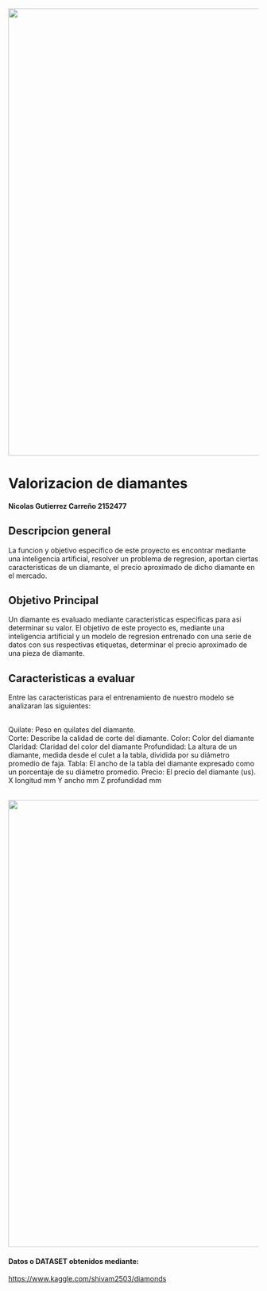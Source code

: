  <br> <img src="https://cdnmundo2.img.sputniknews.com/images/105623/82/1056238227.jpg" style="width:900px"> </br>
  # Valorizacion de diamantes

#### Nicolas Gutierrez Carreño 2152477


## Descripcion general

La funcion y objetivo especifico de este proyecto es encontrar mediante una inteligencia artificial, resolver un problema de regresion, aportan ciertas caracteristicas de un diamante, el precio aproximado de dicho diamante en el mercado.












## Objetivo Principal
Un diamante es evaluado mediante caracteristicas especificas para asi determinar su valor. El objetivo de este proyecto es, mediante una inteligencia artificial y un modelo de regresion entrenado con una serie de datos con sus respectivas etiquetas, determinar el precio aproximado de una pieza de diamante.



## Caracteristicas a evaluar

Entre las caracteristicas para el entrenamiento de nuestro modelo se analizaran las siguientes:

<br> Quilate: Peso en quilates del diamante. </br>
Corte: Describe la calidad de corte del diamante. 
Color: Color del diamante
Claridad: Claridad del color del diamante
Profundidad: La altura de un diamante, medida desde el culet a la tabla, dividida por su diámetro promedio de faja.
Tabla: El ancho de la tabla del diamante expresado como un porcentaje de su diámetro promedio.
Precio: El precio del diamante (us).
X longitud mm
Y ancho mm
Z profundidad mm

<br> <img src="https://i-h1.pinimg.com/474x/5a/b7/52/5ab752447c4f5c4390adf7cba69825ba--diamond-shapes-diamond-cuts.jpg" style="width:900px"> </br>


####  Datos o DATASET obtenidos mediante:
https://www.kaggle.com/shivam2503/diamonds 

